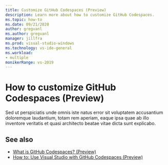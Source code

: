```yaml
---
title: Customize GitHub Codespaces (Preview)
description: Learn more about how to customize GitHub Codespaces.
ms.topic: how-to
ms.date: 09/21/2020
author: gregvanl
ms.author: gregvanl
manager: jillfra
ms.prod: visual-studio-windows
ms.technology: vs-ide-general
ms.workload:
- multiple
monikerRange: vs-2019
---
```


# How to customize GitHub Codespaces (Preview)

Sed ut perspiciatis unde omnis iste natus error sit voluptatem accusantium doloremque laudantium, totam rem aperiam, eaque ipsa quae ab illo inventore veritatis et quasi architecto beatae vitae dicta sunt explicabo.

## See also

- [What is GitHub Codespaces? (Preview)](codespaces-overview.md)
- [How to: Use Visual Studio with GitHub Codespaces (Preview)](use-visual-studio-with-codespaces.md)